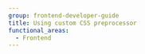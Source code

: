 ```yaml
---
group: frontend-developer-guide
title: Using custom CSS preprocessor
functional_areas:
  - Frontend
---
```


